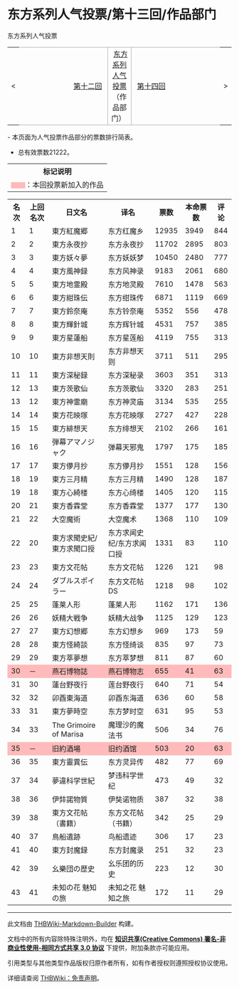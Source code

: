 # 东方系列人气投票/第十三回/作品部门

<!-- source html: G:\repos\THBWiki-Markdown-Builder\THBWikiMarkdown\Temp\main\1\1f\ns0%3A%E4%B8%9C%E6%96%B9%E7%B3%BB%E5%88%97%E4%BA%BA%E6%B0%94%E6%8A%95%E7%A5%A8%2F%E7%AC%AC%E5%8D%81%E4%B8%89%E5%9B%9E%2F%E4%BD%9C%E5%93%81%E9%83%A8%E9%97%A8.html -->

东方系列人气投票

<center>

<table>
<tbody><tr>
<td>&lt;
</td>
<td style="border-top: 1px solid #aaaaaa; border-bottom: 1px solid #aaaaaa; width: 50%; text-align: right"><a href="./东方系列人气投票-第十二回-作品部门.md" title="东方系列人气投票/第十二回/作品部门">第十二回</a>&#160;
</td>
<td style="text-align: center; border-left: 1px solid #aaaaaa; border-right: 1px solid #aaaaaa; border-top: 1px solid #aaaaaa; border-bottom: 1px solid #aaaaaa;">&#160;<a href="./东方系列人气投票.md" title="东方系列人气投票">东方系列人气投票</a>（作品部门）&#160;
</td>
<td style="border-top: 1px solid #aaaaaa; border-bottom: 1px solid #aaaaaa; width: 50%; text-align: left">&#160;<a href="./东方系列人气投票-第十四回-作品部门.md" title="东方系列人气投票/第十四回/作品部门">第十四回</a>
</td>
<td>&gt;
</td></tr></tbody></table>

  
</center>
- 本页面为人气投票作品部分的票数排行简表。

- 总有效票数21222。


<table>

<tbody><tr>
<th>标记说明
</th></tr>
<tr>
<td><span style="color:#FBB">▇▇</span>：本回投票新加入的作品
</td></tr></tbody></table>



<table>
<tbody><tr>
<th>名次</th>
<th>上回名次</th>
<th>日文名</th>
<th>译名</th>
<th>票数</th>
<th>本命票数</th>
<th>评论
</th></tr>
<tr>
<td>1</td>
<td>1</td>
<td>東方紅魔郷</td>
<td>东方红魔乡</td>
<td>12935</td>
<td>3949</td>
<td>844
</td></tr>
<tr>
<td>2</td>
<td>2</td>
<td>東方永夜抄</td>
<td>东方永夜抄</td>
<td>11702</td>
<td>2895</td>
<td>803
</td></tr>
<tr>
<td>3</td>
<td>3</td>
<td>東方妖々夢</td>
<td>东方妖妖梦</td>
<td>10450</td>
<td>2480</td>
<td>777
</td></tr>
<tr>
<td>4</td>
<td>4</td>
<td>東方風神録</td>
<td>东方风神录</td>
<td>9183</td>
<td>2061</td>
<td>680
</td></tr>
<tr>
<td>5</td>
<td>5</td>
<td>東方地霊殿</td>
<td>东方地灵殿</td>
<td>7610</td>
<td>1478</td>
<td>563
</td></tr>
<tr>
<td>6</td>
<td>6</td>
<td>東方紺珠伝</td>
<td>东方绀珠传</td>
<td>6871</td>
<td>1119</td>
<td>669
</td></tr>
<tr>
<td>7</td>
<td>7</td>
<td>東方鈴奈庵</td>
<td>东方铃奈庵</td>
<td>5352</td>
<td>556</td>
<td>478
</td></tr>
<tr>
<td>8</td>
<td>8</td>
<td>東方輝針城</td>
<td>东方辉针城</td>
<td>4531</td>
<td>757</td>
<td>385
</td></tr>
<tr>
<td>9</td>
<td>9</td>
<td>東方星蓮船</td>
<td>东方星莲船</td>
<td>4119</td>
<td>755</td>
<td>313
</td></tr>
<tr>
<td>10</td>
<td>10</td>
<td>東方非想天則</td>
<td>东方非想天则</td>
<td>3711</td>
<td>511</td>
<td>295
</td></tr>
<tr>
<td>11</td>
<td>11</td>
<td>東方深秘録</td>
<td>东方深秘录</td>
<td>3603</td>
<td>351</td>
<td>313
</td></tr>
<tr>
<td>12</td>
<td>13</td>
<td>東方茨歌仙</td>
<td>东方茨歌仙</td>
<td>3320</td>
<td>283</td>
<td>251
</td></tr>
<tr>
<td>13</td>
<td>12</td>
<td>東方神霊廟</td>
<td>东方神灵庙</td>
<td>3134</td>
<td>535</td>
<td>255
</td></tr>
<tr>
<td>14</td>
<td>14</td>
<td>東方花映塚</td>
<td>东方花映塚</td>
<td>2727</td>
<td>427</td>
<td>228
</td></tr>
<tr>
<td>15</td>
<td>15</td>
<td>東方緋想天</td>
<td>东方绯想天</td>
<td>2102</td>
<td>266</td>
<td>161
</td></tr>
<tr>
<td>16</td>
<td>16</td>
<td>弾幕アマノジャク</td>
<td>弹幕天邪鬼</td>
<td>1797</td>
<td>175</td>
<td>185
</td></tr>
<tr>
<td>17</td>
<td>17</td>
<td>東方儚月抄</td>
<td>东方儚月抄</td>
<td>1551</td>
<td>128</td>
<td>156
</td></tr>
<tr>
<td>18</td>
<td>19</td>
<td>東方三月精</td>
<td>东方三月精</td>
<td>1490</td>
<td>128</td>
<td>187
</td></tr>
<tr>
<td>19</td>
<td>18</td>
<td>東方心綺楼</td>
<td>东方心绮楼</td>
<td>1405</td>
<td>120</td>
<td>115
</td></tr>
<tr>
<td>20</td>
<td>21</td>
<td>東方香霖堂</td>
<td>东方香霖堂</td>
<td>1377</td>
<td>177</td>
<td>130
</td></tr>
<tr>
<td>21</td>
<td>22</td>
<td>大空魔術</td>
<td>大空魔术</td>
<td>1368</td>
<td>110</td>
<td>109
</td></tr>
<tr>
<td>22</td>
<td>20</td>
<td>東方求聞史紀/東方求聞口授</td>
<td>东方求闻史纪/东方求闻口授</td>
<td>1331</td>
<td>83</td>
<td>110
</td></tr>
<tr>
<td>23</td>
<td>23</td>
<td>東方文花帖</td>
<td>东方文花帖</td>
<td>1226</td>
<td>121</td>
<td>98
</td></tr>
<tr>
<td>24</td>
<td>24</td>
<td>ダブルスポイラー</td>
<td>东方文花帖DS</td>
<td>1218</td>
<td>98</td>
<td>102
</td></tr>
<tr>
<td>25</td>
<td>25</td>
<td>蓬莱人形</td>
<td>蓬莱人形</td>
<td>1162</td>
<td>171</td>
<td>136
</td></tr>
<tr>
<td>26</td>
<td>26</td>
<td>妖精大戦争</td>
<td>妖精大战争</td>
<td>1125</td>
<td>129</td>
<td>123
</td></tr>
<tr>
<td>27</td>
<td>27</td>
<td>東方幻想郷</td>
<td>东方幻想乡</td>
<td>969</td>
<td>173</td>
<td>59
</td></tr>
<tr>
<td>28</td>
<td>28</td>
<td>東方怪綺談</td>
<td>东方怪绮谈</td>
<td>835</td>
<td>97</td>
<td>73
</td></tr>
<tr>
<td>29</td>
<td>29</td>
<td>東方萃夢想</td>
<td>东方萃梦想</td>
<td>811</td>
<td>87</td>
<td>60
</td></tr>
<tr style="background:#FBB">
<td>30</td>
<td>－</td>
<td>燕石博物誌</td>
<td>燕石博物志</td>
<td>655</td>
<td>41</td>
<td>63
</td></tr>
<tr>
<td>31</td>
<td>30</td>
<td>蓮台野夜行</td>
<td>莲台野夜行</td>
<td>640</td>
<td>71</td>
<td>54
</td></tr>
<tr>
<td>32</td>
<td>32</td>
<td>卯酉東海道</td>
<td>卯酉东海道</td>
<td>636</td>
<td>60</td>
<td>58
</td></tr>
<tr>
<td>33</td>
<td>31</td>
<td>東方夢時空</td>
<td>东方梦时空</td>
<td>631</td>
<td>95</td>
<td>53
</td></tr>
<tr>
<td>34</td>
<td>33</td>
<td>The Grimoire of Marisa</td>
<td>魔理沙的魔法书</td>
<td>506</td>
<td>34</td>
<td>76
</td></tr>
<tr style="background:#FBB">
<td>35</td>
<td>－</td>
<td>旧約酒場</td>
<td>旧约酒馆</td>
<td>503</td>
<td>20</td>
<td>63
</td></tr>
<tr>
<td>36</td>
<td>35</td>
<td>東方靈異伝</td>
<td>东方灵异传</td>
<td>482</td>
<td>77</td>
<td>69
</td></tr>
<tr>
<td>37</td>
<td>34</td>
<td>夢違科学世紀</td>
<td>梦违科学世纪</td>
<td>473</td>
<td>49</td>
<td>32
</td></tr>
<tr>
<td>38</td>
<td>36</td>
<td>伊弉諾物質</td>
<td>伊奘诺物质</td>
<td>387</td>
<td>32</td>
<td>38
</td></tr>
<tr>
<td>39</td>
<td>38</td>
<td>東方文花帖（書籍）</td>
<td>东方文花帖（书籍）</td>
<td>342</td>
<td>25</td>
<td>29
</td></tr>
<tr>
<td>40</td>
<td>37</td>
<td>鳥船遺跡</td>
<td>鸟船遗迹</td>
<td>306</td>
<td>17</td>
<td>23
</td></tr>
<tr>
<td>41</td>
<td>40</td>
<td>東方封魔録</td>
<td>东方封魔录</td>
<td>251</td>
<td>32</td>
<td>23
</td></tr>
<tr>
<td>42</td>
<td>39</td>
<td>幺樂団の歴史</td>
<td>幺乐团的历史</td>
<td>223</td>
<td>12</td>
<td>30
</td></tr>
<tr>
<td>43</td>
<td>41</td>
<td>未知の花 魅知の旅</td>
<td>未知之花 魅知之旅</td>
<td>172</td>
<td>11</td>
<td>29
</td></tr></tbody></table>






---

此文档由 [THBWiki-Markdown-Builder](https://github.com/Delsin-Yu/THBWiki-Markdown-Builder) 构建。

文档中的所有内容除特殊注明外，均在 [**知识共享(Creative Commons) 署名-非商业性使用-相同方式共享 3.0 协议**](https://creativecommons.org/licenses/by-sa/3.0/deed.zh-hans) 下提供，附加条款亦可能应用。

引用类型与其他类型作品版权归原作者所有，如有作者授权则遵照授权协议使用。

详细请查阅 [THBWiki：免责声明](https://thbwiki.cc/THBWiki:%E5%85%8D%E8%B4%A3%E5%A3%B0%E6%98%8E)。

